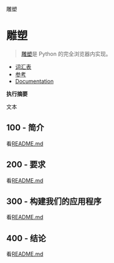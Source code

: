 雕塑

# 雕塑

> [雕塑](https://skulpt.org)是 Python 的完全浏览器内实现。

-   [词汇表](./GLOSSARY.md)
-   [参考](./REFERENCES.md)
-   [Documentation](./DOCUMENTATION.md)

**执行摘要**

文本

## 100 - 简介

看[README.md](./100/README.md)

## 200 - 要求

看[README.md](./200/README.md)

## 300 - 构建我们的应用程序

看[README.md](./300/README.md)

## 400 - 结论

看[README.md](./400/README.md)
